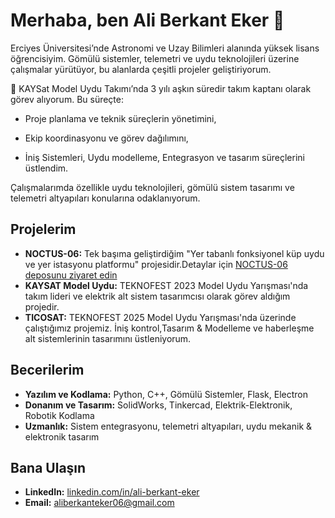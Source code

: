 # Merhaba, ben Ali Berkant Eker 👋

Erciyes Üniversitesi’nde Astronomi ve Uzay Bilimleri alanında yüksek lisans öğrencisiyim.
Gömülü sistemler, telemetri ve uydu teknolojileri üzerine çalışmalar yürütüyor, bu alanlarda çeşitli projeler geliştiriyorum.

🚀 KAYSat Model Uydu Takımı’nda 3 yılı aşkın süredir takım kaptanı olarak görev alıyorum. Bu süreçte:

* Proje planlama ve teknik süreçlerin yönetimini,

* Ekip koordinasyonu ve görev dağılımını,

* İniş Sistemleri, Uydu modelleme, Entegrasyon ve tasarım süreçlerini üstlendim.

Çalışmalarımda özellikle uydu teknolojileri, gömülü sistem tasarımı ve telemetri altyapıları konularına odaklanıyorum.

## Projelerim

* **NOCTUS-06:** Tek başıma geliştirdiğim  "Yer tabanlı fonksiyonel küp uydu ve yer istasyonu platformu" projesidir.Detaylar için [NOCTUS-06 deposunu ziyaret edin](https://github.com/aliberkanteker/NOCTUS-06)
* **KAYSAT Model Uydu:** TEKNOFEST 2023 Model Uydu Yarışması'nda takım lideri ve elektrik alt sistem tasarımcısı olarak görev aldığım projedir.
* **TICOSAT:** TEKNOFEST 2025 Model Uydu Yarışması'nda üzerinde çalıştığımız projemiz. İniş kontrol,Tasarım & Modelleme ve haberleşme alt sistemlerinin tasarımını üstleniyorum.
 
## Becerilerim

* **Yazılım ve Kodlama:** Python, C++, Gömülü Sistemler, Flask, Electron 
* **Donanım ve Tasarım:** SolidWorks, Tinkercad, Elektrik-Elektronik, Robotik Kodlama
* **Uzmanlık:** Sistem entegrasyonu, telemetri altyapıları, uydu mekanik & elektronik tasarım
  

## Bana Ulaşın

* **LinkedIn:** [linkedin.com/in/ali-berkant-eker](https://www.linkedin.com/in/ali-berkant-eker) 
* **Email:** aliberkanteker06@gmail.com 
